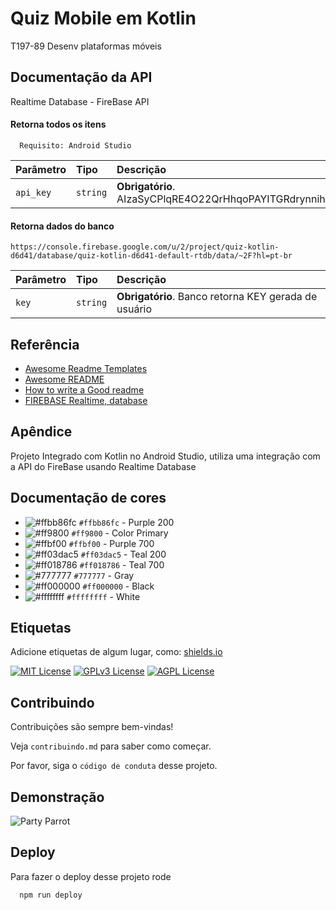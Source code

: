 
# Quiz Mobile em Kotlin

T197-89 Desenv plataformas móveis

## Documentação da API
Realtime Database - FireBase API

#### Retorna todos os itens

```http
  Requisito: Android Studio
```

| Parâmetro   | Tipo       | Descrição                                            |
| :---------- | :--------- | :--------------------------------------------------- |
| `api_key` | `string` | **Obrigatório**. AIzaSyCPlqRE4O22QrHhqoPAYITGRdrynnih4Mo |

#### Retorna dados do banco
```
https://console.firebase.google.com/u/2/project/quiz-kotlin-d6d41/database/quiz-kotlin-d6d41-default-rtdb/data/~2F?hl=pt-br
```

| Parâmetro   | Tipo       | Descrição                                         |
| :---------- | :--------- | :------------------------------------------------ |
| `key`      | `string` | **Obrigatório**. Banco retorna KEY gerada de usuário |


## Referência

 - [Awesome Readme Templates](https://awesomeopensource.com/project/elangosundar/awesome-README-templates)
 - [Awesome README](https://github.com/matiassingers/awesome-readme)
 - [How to write a Good readme](https://bulldogjob.com/news/449-how-to-write-a-good-readme-for-your-github-project)
 - [FIREBASE Realtime, database](https://www.youtube.com/watch?v=3XiZF1UBn50&ab_channel=MkrDeveloper)


## Apêndice

Projeto Integrado com Kotlin no Android Studio, utiliza uma integração com a API do FireBase usando Realtime Database

## Documentação de cores

- ![#ffbb86fc](https://via.placeholder.com/15/ffbb86fc/000000?text=+) `#ffbb86fc` - Purple 200
- ![#ff9800](https://via.placeholder.com/15/ff9800/000000?text=+) `#ff9800` - Color Primary
- ![#ffbf00](https://via.placeholder.com/15/ffbf00/000000?text=+) `#ffbf00` - Purple 700
- ![#ff03dac5](https://via.placeholder.com/15/ff03dac5/000000?text=+) `#ff03dac5` - Teal 200
- ![#ff018786](https://via.placeholder.com/15/ff018786/000000?text=+) `#ff018786` - Teal 700
- ![#777777](https://via.placeholder.com/15/777777/000000?text=+) `#777777` - Gray
- ![#ff000000](https://via.placeholder.com/15/000000/000000?text=+) `#ff000000` - Black
- ![#ffffffff](https://via.placeholder.com/15/ffffffff/000000?text=+) `#ffffffff` - White


## Etiquetas

Adicione etiquetas de algum lugar, como: [shields.io](https://shields.io/)

[![MIT License](https://img.shields.io/badge/License-MIT-green.svg)](https://choosealicense.com/licenses/mit/)
[![GPLv3 License](https://img.shields.io/badge/License-GPL%20v3-yellow.svg)](https://opensource.org/licenses/)
[![AGPL License](https://img.shields.io/badge/license-AGPL-blue.svg)](http://www.gnu.org/licenses/agpl-3.0)


## Contribuindo

Contribuições são sempre bem-vindas!

Veja `contribuindo.md` para saber como começar.

Por favor, siga o `código de conduta` desse projeto.


## Demonstração

![Party Parrot](https://cultofthepartyparrot.com/parrots/hd/parrot.gif)


## Deploy

Para fazer o deploy desse projeto rode

```bash
  npm run deploy
```

